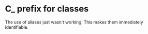 # C_ prefix for classes

The use of aliases just wasn't working. This makes them immediately identifiable.
